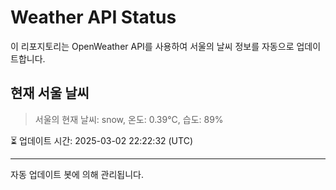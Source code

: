 
# Weather API Status

이 리포지토리는 OpenWeather API를 사용하여 서울의 날씨 정보를 자동으로 업데이트합니다.

## 현재 서울 날씨
> 서울의 현재 날씨: snow, 온도: 0.39°C, 습도: 89%

⏳ 업데이트 시간: 2025-03-02 22:22:32 (UTC)

---
자동 업데이트 봇에 의해 관리됩니다.
